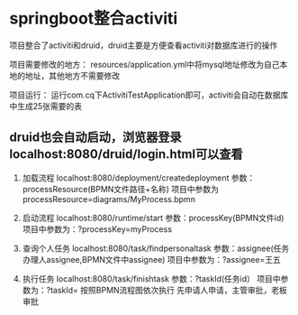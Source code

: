 # springboot整合activiti

项目整合了activiti和druid，druid主要是方便查看activiti对数据库进行的操作

项目需要修改的地方：
resources/application.yml中将mysql地址修改为自己本地的地址，其他地方不需要修改

项目运行：
运行com.cq下ActivitiTestApplication即可，activiti会自动在数据库中生成25张需要的表

druid也会自动启动，浏览器登录localhost:8080/druid/login.html可以查看
----------------------------------------------------------------------
1. 加载流程
localhost:8080/deployment/createdeployment
参数：processResource(BPMN文件路径+名称)
项目中参数为 processResource=diagrams/MyProcess.bpmn

2. 启动流程
localhost:8080/runtime/start
参数：processKey(BPMN文件id)
项目中参数为：?processKey=myProcess

3. 查询个人任务
localhost:8080/task/findpersonaltask
参数：assignee(任务办理人assignee,BPMN文件中assignee)
项目中参数为：?assignee=王五

4. 执行任务
localhost:8080/task/finishtask
参数：?taskId(任务id）
项目中参数为：?taskId=
按照BPMN流程图依次执行
先申请人申请，主管审批，老板审批